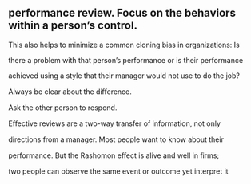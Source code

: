 ## performance review. Focus on the behaviors within a person’s control.

This also helps to minimize a common cloning bias in organizations: Is

there a problem with that person’s performance or is their performance

achieved using a style that their manager would not use to do the job?

Always be clear about the diﬀerence.

Ask the other person to respond.

Eﬀective reviews are a two-way transfer of information, not only

directions from a manager. Most people want to know about their

performance. But the Rashomon eﬀect is alive and well in ﬁrms;

two people can observe the same event or outcome yet interpret it
